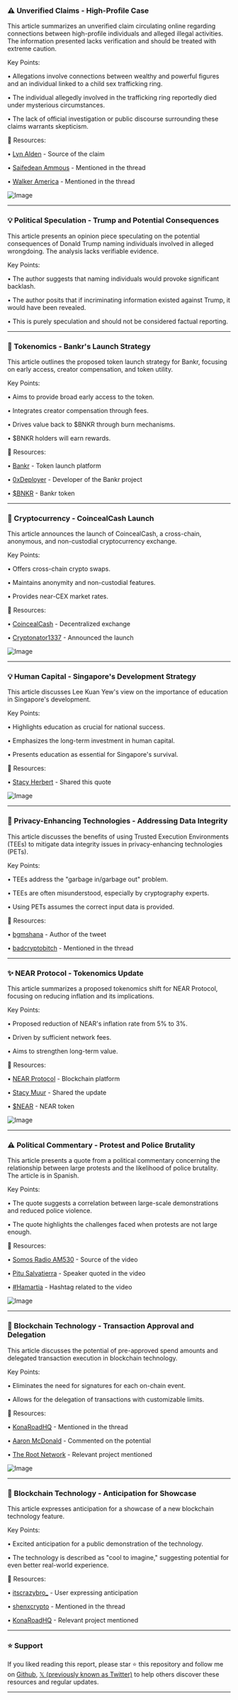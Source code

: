 ### ⚠️ Unverified Claims - High-Profile Case

This article summarizes an unverified claim circulating online regarding connections between high-profile individuals and alleged illegal activities.  The information presented lacks verification and should be treated with extreme caution.

Key Points:


• Allegations involve connections between wealthy and powerful figures and an individual linked to a child sex trafficking ring.


• The individual allegedly involved in the trafficking ring reportedly died under mysterious circumstances.


• The lack of official investigation or public discourse surrounding these claims warrants skepticism.


🔗 Resources:

• [Lyn Alden](https://x.com/LynAldenContact) - Source of the claim

• [Saifedean Ammous](https://x.com/saifedean) - Mentioned in the thread

• [Walker America](https://x.com/WalkerAmerica) - Mentioned in the thread

![Image](https://pbs.twimg.com/media/GvRygedXwAArGq4?format=jpg&name=900x900)


---

### 💡 Political Speculation - Trump and Potential Consequences

This article presents an opinion piece speculating on the potential consequences of Donald Trump naming individuals involved in alleged wrongdoing. The analysis lacks verifiable evidence.

Key Points:


• The author suggests that naming individuals would provoke significant backlash.


• The author posits that if incriminating information existed against Trump, it would have been revealed.


• This is purely speculation and should not be considered factual reporting.



---

### 🚀 Tokenomics - Bankr's Launch Strategy

This article outlines the proposed token launch strategy for Bankr, focusing on early access, creator compensation, and token utility.

Key Points:


• Aims to provide broad early access to the token.


• Integrates creator compensation through fees.


• Drives value back to $BNKR through burn mechanisms.


• $BNKR holders will earn rewards.


🔗 Resources:

• [Bankr](https://x.com/bankrbot) - Token launch platform

• [0xDeployer](https://x.com/0xDeployer) -  Developer of the Bankr project

• [$BNKR](https://x.com/search?q=%24BNKR&src=cashtag_click) - Bankr token


---

### 🚀 Cryptocurrency - CoincealCash Launch

This article announces the launch of CoincealCash, a cross-chain, anonymous, and non-custodial cryptocurrency exchange.

Key Points:


• Offers cross-chain crypto swaps.


• Maintains anonymity and non-custodial features.


• Provides near-CEX market rates.



🔗 Resources:

• [CoincealCash](https://x.com/CoincealCash) - Decentralized exchange

• [Cryptonator1337](https://x.com/cryptonator1337) -  Announced the launch

![Image](https://pbs.twimg.com/amplify_video_thumb/1942221271615299584/img/tpnIPcx_mvjJjt7u.jpg)


---

### 💡 Human Capital - Singapore's Development Strategy

This article discusses Lee Kuan Yew's view on the importance of education in Singapore's development.

Key Points:


• Highlights education as crucial for national success.


• Emphasizes the long-term investment in human capital.


• Presents education as essential for Singapore's survival.


🔗 Resources:

• [Stacy Herbert](https://x.com/stacyherbert) - Shared this quote

![Image](https://pbs.twimg.com/media/GvQbFOjXAAAsPKL?format=jpg&name=small)


---

### 🤖 Privacy-Enhancing Technologies - Addressing Data Integrity

This article discusses the benefits of using Trusted Execution Environments (TEEs) to mitigate data integrity issues in privacy-enhancing technologies (PETs).


Key Points:


• TEEs address the "garbage in/garbage out" problem.


• TEEs are often misunderstood, especially by cryptography experts.


• Using PETs assumes the correct input data is provided.


🔗 Resources:

• [bgmshana](https://x.com/bgmshana) - Author of the tweet

• [badcryptobitch](https://x.com/badcryptobitch) - Mentioned in the thread



---

### ✨ NEAR Protocol - Tokenomics Update

This article summarizes a proposed tokenomics shift for NEAR Protocol, focusing on reducing inflation and its implications.

Key Points:


• Proposed reduction of NEAR's inflation rate from 5% to 3%.


• Driven by sufficient network fees.


• Aims to strengthen long-term value.


🔗 Resources:

• [NEAR Protocol](https://x.com/NEARProtocol) - Blockchain platform

• [Stacy Muur](https://x.com/stacy_muur) - Shared the update

• [$NEAR](https://x.com/search?q=%24NEAR&src=cashtag_click) - NEAR token


![Image](https://pbs.twimg.com/media/Gu3ndyIXsAA5jnm?format=jpg&name=small)


---

### ⚠️ Political Commentary - Protest and Police Brutality

This article presents a quote from a political commentary concerning the relationship between large protests and the likelihood of police brutality.  The article is in Spanish.

Key Points:


• The quote suggests a correlation between large-scale demonstrations and reduced police violence.


• The quote highlights the challenges faced when protests are not large enough.



🔗 Resources:

• [Somos Radio AM530](https://x.com/somosradioam530) - Source of the video

• [Pitu Salvatierra](https://x.com/SalvatierraPitu) - Speaker quoted in the video

• [#Hamartia](https://x.com/hashtag/Hamartia?src=hashtag_click) -  Hashtag related to the video


![Image](https://pbs.twimg.com/amplify_video_thumb/1942414030330560512/img/wRMYTKa1sQqyiIJ4.jpg)


---

### 🚀 Blockchain Technology - Transaction Approval and Delegation

This article discusses the potential of pre-approved spend amounts and delegated transaction execution in blockchain technology.

Key Points:


• Eliminates the need for signatures for each on-chain event.


• Allows for the delegation of transactions with customizable limits.



🔗 Resources:

• [KonaRoadHQ](https://x.com/KonaRoadHQ) - Mentioned in the thread

• [Aaron McDonald](https://x.com/aaronmcdnz) -  Commented on the potential

• [The Root Network](https://x.com/TheRootNetwork) - Relevant project mentioned

![Image](https://pbs.twimg.com/media/GvPHu0ObcAA1QJH?format=jpg&name=small)


---

### 🚀 Blockchain Technology - Anticipation for Showcase

This article expresses anticipation for a showcase of a new blockchain technology feature.

Key Points:


•  Excited anticipation for a public demonstration of the technology.


•  The technology is described as "cool to imagine," suggesting potential for even better real-world experience.



🔗 Resources:

• [itscrazybro_](https://x.com/itscrazybro_) - User expressing anticipation

• [shenxcrypto](https://x.com/shenxcrypto) - Mentioned in the thread

• [KonaRoadHQ](https://x.com/KonaRoadHQ) -  Relevant project mentioned


---

### ⭐️ Support

If you liked reading this report, please star ⭐️ this repository and follow me on [Github](https://github.com/Drix10), [𝕏 (previously known as Twitter)](https://x.com/DRIX_10_) to help others discover these resources and regular updates.

---